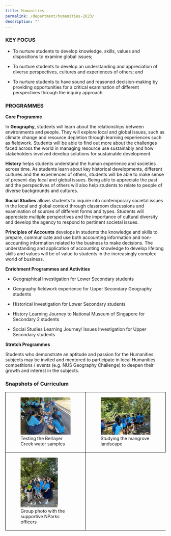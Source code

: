```yaml
---
title: Humanities
permalink: /department/humanities-2023/
description: ""
---
```

### KEY FOCUS

* To nurture students to develop knowledge, skills, values and dispositions to examine global issues;

* To nurture students to develop an understanding and appreciation of diverse perspectives, cultures and experiences of others; and

* To nurture students to have sound and reasoned decision-making by providing opportunities for a critical examination of different perspectives through the inquiry approach.

### PROGRAMMES

**Core Programme**

In&nbsp;**Geography**, students will learn about the relationships between environments and people. They will explore local and global issues, such as climate change and resource depletion through learning experiences such as fieldwork. Students will be able to find out more about the challenges faced across the world in managing resource use sustainably and how stakeholders involved develop solutions for sustainable development.

**History**&nbsp;helps students understand the human experience and societies across time. As students learn about key historical developments, different cultures and the experiences of others, students will be able to make sense of present-day local and global issues. Being able to appreciate the past and the perspectives of others will also help students to relate to people of diverse backgrounds and cultures.

**Social Studies**&nbsp;allows students to inquire into contemporary societal issues in the local and global context through classroom discussions and examination of sources of different forms and types. Students will appreciate multiple perspectives and the importance of cultural diversity and develop the agency to respond to pertinent societal issues.

**Principles of Accounts**&nbsp;develops in students the knowledge and skills to prepare, communicate and use both accounting information and non-accounting information related to the business to make decisions. The understanding and application of accounting knowledge to develop lifelong skills and values will be of value to students in the increasingly complex world of business.&nbsp;

**Enrichment Programmes and Activities**

* Geographical Investigation for Lower Secondary students

* Geography fieldwork experience for Upper Secondary Geography students

* Historical Investigation for Lower Secondary students

* History Learning Journey to National Museum of Singapore for Secondary 2 students

* Social Studies Learning Journey/ Issues Investigation for Upper Secondary students

**Stretch Programmes**

Students who demonstrate an aptitude and passion for the Humanities subjects may be invited and mentored to participate in local Humanities competitions / events (e.g. NUS Geography Challenge) to deepen their growth and interest in the subjects.

### Snapshots of Curriculum

<style>  
.table td{  
border:1px solid black;  
}  
</style>
<div class="container">
	<table style="width:100%;height: 100%" class="table">
		<tbody>
			<tr>
				<td style="width: 50%">
					<figure>
						<img style="width:100%;height: 100%" src="/images/Humanitites/sec%201%20gi%20photograph%201.jpg">
						<figcaption>Testing the Berlayer Creek water samples
						</figcaption>
					</figure>
				</td>
				<td style="width: 50%">
					<figure>
						<img style="width:100%;height: 100%" src="/images/Humanitites/sec%201%20gi%20photograph%202.jpg">
						<figcaption>Studying the mangrove landscape
						</figcaption>
					</figure>
				</td>
			</tr>
			<tr>
				<td style="width: 50%">
					<figure>
						<img style="width:75%;height: 100%" src="/images/Humanitites/sec%201%20gi%20photograph%204.JPG">
						<figcaption>Group photo with the supportive NParks officers
						</figcaption>
					</figure>
				</td>
			</tr>
		</tbody>
	</table> 
</div>